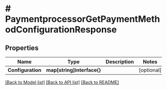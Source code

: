 # # PaymentprocessorGetPaymentMethodConfigurationResponse


## Properties 


Name | Type | Description | Notes
------------ | ------------- | ------------- | -------------
**Configuration**| **map[string]interface{}** |   | [optional]


[[Back to Model list]](../../README.md#models) [[Back to API list]](../../README.md#endpoints) [[Back to README]](../../README.md)

